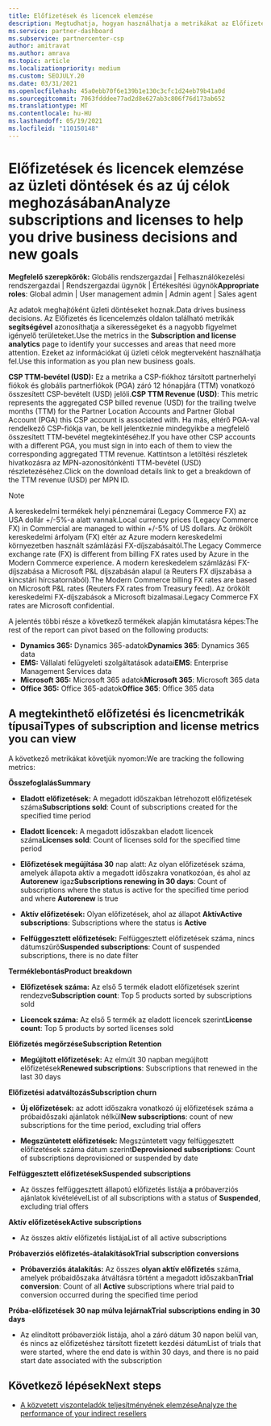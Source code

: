 ```yaml
---
title: Előfizetések és licencek elemzése
description: Megtudhatja, hogyan használhatja a metrikákat az Előfizetés és licencelemzés oldalon a sikeresség és a nagyobb figyelmet igényelő területek azonosításához.
ms.service: partner-dashboard
ms.subservice: partnercenter-csp
author: amitravat
ms.author: amrava
ms.topic: article
ms.localizationpriority: medium
ms.custom: SEOJULY.20
ms.date: 03/31/2021
ms.openlocfilehash: 45a0ebb70f6e139b1e130c3cfc1d24eb79b41a0d
ms.sourcegitcommit: 7063fdddee77ad2d8e627ab3c806f76d173ab652
ms.translationtype: MT
ms.contentlocale: hu-HU
ms.lasthandoff: 05/19/2021
ms.locfileid: "110150148"
---
```

# <a name="analyze-subscriptions-and-licenses-to-help-you-drive-business-decisions-and-new-goals"></a><span data-ttu-id="5d6fb-103">Előfizetések és licencek elemzése az üzleti döntések és az új célok meghozásában</span><span class="sxs-lookup"><span data-stu-id="5d6fb-103">Analyze subscriptions and licenses to help you drive business decisions and new goals</span></span>

<span data-ttu-id="5d6fb-104">**Megfelelő szerepkörök:** Globális rendszergazdai | Felhasználókezelési rendszergazdai | Rendszergazdai ügynök | Értékesítési ügynök</span><span class="sxs-lookup"><span data-stu-id="5d6fb-104">**Appropriate roles**: Global admin | User management admin | Admin agent | Sales agent</span></span>

<span data-ttu-id="5d6fb-105">Az adatok meghajtóként üzleti döntéseket hoznak.</span><span class="sxs-lookup"><span data-stu-id="5d6fb-105">Data drives business decisions.</span></span> <span data-ttu-id="5d6fb-106">Az Előfizetés és licencelemzés oldalon található metrikák **segítségével** azonosíthatja a sikerességeket és a nagyobb figyelmet igényelő területeket.</span><span class="sxs-lookup"><span data-stu-id="5d6fb-106">Use the metrics in the **Subscription and license analytics** page to identify your successes and areas that need more attention.</span></span> <span data-ttu-id="5d6fb-107">Ezeket az információkat új üzleti célok megterveként használhatja fel.</span><span class="sxs-lookup"><span data-stu-id="5d6fb-107">Use this information as you plan new business goals.</span></span>

<span data-ttu-id="5d6fb-108">**CSP TTM-bevétel (USD):** Ez a metrika a CSP-fiókhoz társított partnerhelyi fiókok és globális partnerfiókok (PGA) záró 12 hónapjára (TTM) vonatkozó összesített CSP-bevételt (USD) jelöli.</span><span class="sxs-lookup"><span data-stu-id="5d6fb-108">**CSP TTM Revenue (USD)**: This metric represents the aggregated CSP billed revenue (USD) for the trailing twelve months (TTM) for the Partner Location Accounts and Partner Global Account (PGA) this CSP account is associated with.</span></span> <span data-ttu-id="5d6fb-109">Ha más, eltérő PGA-val rendelkező CSP-fiókja van, be kell jelentkeznie mindegyikbe a megfelelő összesített TTM-bevétel megtekintéséhez.</span><span class="sxs-lookup"><span data-stu-id="5d6fb-109">If you have other CSP accounts with a different PGA, you must sign in into each of them to view the corresponding aggregated TTM revenue.</span></span>  <span data-ttu-id="5d6fb-110">Kattintson a letöltési részletek hivatkozásra az MPN-azonosítónkénti TTM-bevétel (USD) részletezéséhez.</span><span class="sxs-lookup"><span data-stu-id="5d6fb-110">Click on the download details link to get a breakdown of the TTM revenue (USD) per MPN ID.</span></span>

>[!NOTE]
><span data-ttu-id="5d6fb-111">A kereskedelmi termékek helyi pénznemárai (Legacy Commerce FX) az USA dollár +/-5%-a alatt vannak.</span><span class="sxs-lookup"><span data-stu-id="5d6fb-111">Local currency prices (Legacy Commerce FX) in Commercial are managed to within +/-5% of US dollars.</span></span> <span data-ttu-id="5d6fb-112">Az örökölt kereskedelmi árfolyam (FX) eltér az Azure modern kereskedelmi környezetben használt számlázási FX-díjszabásaitól.</span><span class="sxs-lookup"><span data-stu-id="5d6fb-112">The Legacy Commerce exchange rate (FX) is different from billing FX rates used by Azure in the Modern Commerce experience.</span></span> <span data-ttu-id="5d6fb-113">A modern kereskedelem számlázási FX-díjszabása a Microsoft P&L díjszabásán alapul (a Reuters FX díjszabása a kincstári hírcsatornából).</span><span class="sxs-lookup"><span data-stu-id="5d6fb-113">The Modern Commerce billing FX rates are based on Microsoft P&L rates (Reuters FX rates from Treasury feed).</span></span> <span data-ttu-id="5d6fb-114">Az örökölt kereskedelmi FX-díjszabások a Microsoft bizalmasai.</span><span class="sxs-lookup"><span data-stu-id="5d6fb-114">Legacy Commerce FX rates are Microsoft confidential.</span></span>


<span data-ttu-id="5d6fb-115">A jelentés többi része a következő termékek alapján kimutatásra képes:</span><span class="sxs-lookup"><span data-stu-id="5d6fb-115">The rest of the report can pivot based on the following products:</span></span>

 - <span data-ttu-id="5d6fb-116">**Dynamics 365:** Dynamics 365-adatok</span><span class="sxs-lookup"><span data-stu-id="5d6fb-116">**Dynamics 365**: Dynamics 365 data</span></span>  
 - <span data-ttu-id="5d6fb-117">**EMS:** Vállalati felügyeleti szolgáltatások adatai</span><span class="sxs-lookup"><span data-stu-id="5d6fb-117">**EMS**: Enterprise Management Services data</span></span>  
 - <span data-ttu-id="5d6fb-118">**Microsoft 365:** Microsoft 365 adatok</span><span class="sxs-lookup"><span data-stu-id="5d6fb-118">**Microsoft 365**: Microsoft 365 data</span></span>  
 - <span data-ttu-id="5d6fb-119">**Office 365:** Office 365-adatok</span><span class="sxs-lookup"><span data-stu-id="5d6fb-119">**Office 365**: Office 365 data</span></span>  


## <a name="types-of-subscription-and-license-metrics-you-can-view"></a><span data-ttu-id="5d6fb-120">A megtekinthető előfizetési és licencmetrikák típusai</span><span class="sxs-lookup"><span data-stu-id="5d6fb-120">Types of subscription and license metrics you can view</span></span>

<span data-ttu-id="5d6fb-121">A következő metrikákat követjük nyomon:</span><span class="sxs-lookup"><span data-stu-id="5d6fb-121">We are tracking the following metrics:</span></span>

<span data-ttu-id="5d6fb-122">**Összefoglalás**</span><span class="sxs-lookup"><span data-stu-id="5d6fb-122">**Summary**</span></span>  
 - <span data-ttu-id="5d6fb-123">**Eladott előfizetések:** A megadott időszakban létrehozott előfizetések száma</span><span class="sxs-lookup"><span data-stu-id="5d6fb-123">**Subscriptions sold**: Count of subscriptions created for the specified time period</span></span>  
  
 - <span data-ttu-id="5d6fb-124">**Eladott licencek:** A megadott időszakban eladott licencek száma</span><span class="sxs-lookup"><span data-stu-id="5d6fb-124">**Licenses sold**: Count of licenses sold for the specified time period</span></span>  
  
 - <span data-ttu-id="5d6fb-125">**Előfizetések megújítása 30** nap alatt: Az olyan előfizetések száma, amelyek állapota aktív a megadott időszakra vonatkozóan, és ahol az **Autorenew** igaz</span><span class="sxs-lookup"><span data-stu-id="5d6fb-125">**Subscriptions renewing in 30 days**: Count of subscriptions where the status is active for the specified time period and where **Autorenew** is true</span></span>
 
 - <span data-ttu-id="5d6fb-126">**Aktív előfizetések:** Olyan előfizetések, ahol az állapot **Aktív**</span><span class="sxs-lookup"><span data-stu-id="5d6fb-126">**Active subscriptions**: Subscriptions where the status is **Active**</span></span>  
 
 - <span data-ttu-id="5d6fb-127">**Felfüggesztett előfizetések:** Felfüggesztett előfizetések száma, nincs dátumszűrő</span><span class="sxs-lookup"><span data-stu-id="5d6fb-127">**Suspended subscriptions**: Count of suspended subscriptions, there is no date filter</span></span>  

<span data-ttu-id="5d6fb-128">**Terméklebontás**</span><span class="sxs-lookup"><span data-stu-id="5d6fb-128">**Product breakdown**</span></span>
  
 - <span data-ttu-id="5d6fb-129">**Előfizetések száma:** Az első 5 termék eladott előfizetések szerint rendezve</span><span class="sxs-lookup"><span data-stu-id="5d6fb-129">**Subscription count**: Top 5 products sorted by subscriptions sold</span></span>  
 
 - <span data-ttu-id="5d6fb-130">**Licencek száma:** Az első 5 termék az eladott licencek szerint</span><span class="sxs-lookup"><span data-stu-id="5d6fb-130">**License count**: Top 5 products by sorted licenses sold</span></span>

<span data-ttu-id="5d6fb-131">**Előfizetés megőrzése**</span><span class="sxs-lookup"><span data-stu-id="5d6fb-131">**Subscription Retention**</span></span>

 - <span data-ttu-id="5d6fb-132">**Megújított előfizetések:** Az elmúlt 30 napban megújított előfizetések</span><span class="sxs-lookup"><span data-stu-id="5d6fb-132">**Renewed subscriptions**: Subscriptions that renewed in the last 30 days</span></span>  

<span data-ttu-id="5d6fb-133">**Előfizetési adatváltozás**</span><span class="sxs-lookup"><span data-stu-id="5d6fb-133">**Subscription churn**</span></span>  
 - <span data-ttu-id="5d6fb-134">**Új előfizetések:** az adott időszakra vonatkozó új előfizetések száma a próbaidőszaki ajánlatok nélkül</span><span class="sxs-lookup"><span data-stu-id="5d6fb-134">**New subscriptions**: count of new subscriptions for the time period, excluding trial offers</span></span>  
 
 - <span data-ttu-id="5d6fb-135">**Megszüntetett előfizetések:** Megszüntetett vagy felfüggesztett előfizetések száma dátum szerint</span><span class="sxs-lookup"><span data-stu-id="5d6fb-135">**Deprovisioned subscriptions**: Count of subscriptions deprovisioned or suspended by date</span></span>  

<span data-ttu-id="5d6fb-136">**Felfüggesztett előfizetések**</span><span class="sxs-lookup"><span data-stu-id="5d6fb-136">**Suspended subscriptions**</span></span> 
 
 - <span data-ttu-id="5d6fb-137">Az összes felfüggesztett állapotú előfizetés listája **a** próbaverziós ajánlatok kivételével</span><span class="sxs-lookup"><span data-stu-id="5d6fb-137">List of all subscriptions with a status of **Suspended**, excluding trial offers</span></span>  
  
<span data-ttu-id="5d6fb-138">**Aktív előfizetések**</span><span class="sxs-lookup"><span data-stu-id="5d6fb-138">**Active subscriptions**</span></span>

 - <span data-ttu-id="5d6fb-139">Az összes aktív előfizetés listája</span><span class="sxs-lookup"><span data-stu-id="5d6fb-139">List of all active subscriptions</span></span>  

<span data-ttu-id="5d6fb-140">**Próbaverziós előfizetés-átalakítások**</span><span class="sxs-lookup"><span data-stu-id="5d6fb-140">**Trial subscription conversions**</span></span>  

 - <span data-ttu-id="5d6fb-141">**Próbaverziós átalakítás:** Az összes **olyan aktív előfizetés** száma, amelyek próbaidőszaka átváltásra történt a megadott időszakban</span><span class="sxs-lookup"><span data-stu-id="5d6fb-141">**Trial conversion**: Count of all **Active** subscriptions where trial paid to conversion occurred during the specified time period</span></span>  

<span data-ttu-id="5d6fb-142">**Próba-előfizetések 30 nap múlva lejárnak**</span><span class="sxs-lookup"><span data-stu-id="5d6fb-142">**Trial subscriptions ending in 30 days**</span></span>  

 - <span data-ttu-id="5d6fb-143">Az elindított próbaverziók listája, ahol a záró dátum 30 napon belül van, és nincs az előfizetéshez társított fizetett kezdési dátum</span><span class="sxs-lookup"><span data-stu-id="5d6fb-143">List of trials that were started, where the end date is within 30 days, and there is no paid start date associated with the subscription</span></span>  



## <a name="next-steps"></a><span data-ttu-id="5d6fb-144">Következő lépések</span><span class="sxs-lookup"><span data-stu-id="5d6fb-144">Next steps</span></span>

- [<span data-ttu-id="5d6fb-145">A közvetett viszonteladók teljesítményének elemzése</span><span class="sxs-lookup"><span data-stu-id="5d6fb-145">Analyze the performance of your indirect resellers</span></span>](analyze-indirect-resellers.md)